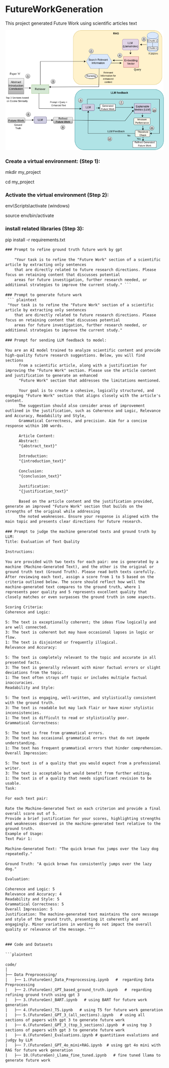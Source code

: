 # FutureWorkGeneration
This project generated Future Work using scientific articles text


![Alt text for the image](https://github.com/IbrahimAlAzhar/FutureWorkGeneration/blob/main/assets/Archi.png)

### Create a virtual environment: (Step 1): 
mkdir my_project 

cd my_project

### Activate the virtual environment (Step 2): 
env\Scripts\activate (windows)

source env/bin/activate

### install related libraries (Step 3):
pip install -r requirements.txt 

``` plaintext 
### Prompt to refine ground truth future work by gpt 
  
    "Your task is to refine the "Future Work" section of a scientific article by extracting only sentences
    that are directly related to future research directions. Please focus on retaining content that discusses potential
    areas for future investigation, further research needed, or additional strategies to improve the current study." ```
    
### Prompt to generate future work
 ``` plaintext
 "Your task is to refine the "Future Work" section of a scientific article by extracting only sentences
    that are directly related to future research directions. Please focus on retaining content that discusses potential
    areas for future investigation, further research needed, or additional strategies to improve the current study."

### Prompt for sending LLM feedback to model:

You are an AI model trained to analyze scientific content and provide high-quality future research suggestions. Below, you will find sections
      from a scientific article, along with a justification for improving the "Future Work" section. Please use the article content and justification to generate an enhanced
      "Future Work" section that addresses the limitations mentioned.

      Your goal is to create a cohesive, logically structured, and engaging "Future Work" section that aligns closely with the article's content.
      The suggestion should also consider areas of improvement outlined in the justification, such as Coherence and Logic, Relevance and Accuracy, Readability and Style,
      Grammatical Correctness, and precision. Aim for a concise response within 100 words.

      Article Content:
      Abstract:
      "{abstract_text}"

      Introduction:
      "{introduction_text}"

      Conclusion:
      "{conclusion_text}"

      Justification:
      "{justification_text}"

      Based on the article content and the justification provided, generate an improved "Future Work" section that builds on the strengths of the original while addressing
      the noted weaknesses. Ensure your response is aligned with the main topic and presents clear directions for future research.

### Prompt to judge the machine generated texts and ground truth by LLM:
Title: Evaluation of Text Quality

Instructions:

You are provided with two texts for each pair: one is generated by a machine (Machine-Generated Text), and the other is the original or ground truth text (Ground Truth). Please read both texts carefully. After reviewing each text, assign a score from 1 to 5 based on the criteria outlined below. The score should reflect how well the machine-generated text compares to the ground truth, where 1 represents poor quality and 5 represents excellent quality that closely matches or even surpasses the ground truth in some aspects.

Scoring Criteria:
Coherence and Logic:

5: The text is exceptionally coherent; the ideas flow logically and are well connected.
3: The text is coherent but may have occasional lapses in logic or flow.
1: The text is disjointed or frequently illogical.
Relevance and Accuracy:

5: The text is completely relevant to the topic and accurate in all presented facts.
3: The text is generally relevant with minor factual errors or slight deviations from the topic.
1: The text often strays off topic or includes multiple factual inaccuracies.
Readability and Style:

5: The text is engaging, well-written, and stylistically consistent with the ground truth.
3: The text is readable but may lack flair or have minor stylistic inconsistencies.
1: The text is difficult to read or stylistically poor.
Grammatical Correctness:

5: The text is free from grammatical errors.
3: The text has occasional grammatical errors that do not impede understanding.
1: The text has frequent grammatical errors that hinder comprehension.
Overall Impression:

5: The text is of a quality that you would expect from a professional writer.
3: The text is acceptable but would benefit from further editing.
1: The text is of a quality that needs significant revision to be usable.
Task:

For each text pair:

Rate the Machine-Generated Text on each criterion and provide a final overall score out of 5.
Provide a brief justification for your scores, highlighting strengths and weaknesses observed in the machine-generated text relative to the ground truth.
Example of Usage:
Text Pair 1:

Machine-Generated Text: "The quick brown fox jumps over the lazy dog repeatedly."

Ground Truth: "A quick brown fox consistently jumps over the lazy dog."

Evaluation:

Coherence and Logic: 5
Relevance and Accuracy: 4
Readability and Style: 5
Grammatical Correctness: 5
Overall Impression: 5
Justification: The machine-generated text maintains the core message and style of the ground truth, presenting it coherently and engagingly. Minor variations in wording do not impact the overall quality or relevance of the message. """
     

### Code and Datasets

```plaintext

code/
│
├── Data Preprocessing/                
│   ├── 1.(FutureGen)_Data_Preprocessing.ipynb   #  regarding Data Preprocessing
|   ├── 2.(FutureGen)_GPT_based_ground_truth.ipynb   #  regarding refining ground truth using gpt 3
|   ├── 3.(FutureGen)_BART.ipynb   # using BART for future work generation
|   ├── 4.(FutureGen)_T5.ipynb   # using T5 for future work generation
|   ├── 5.(FutureGen)_GPT_3_(all_sections).ipynb   # using all sections of papers with gpt 3 to generate future work
|   ├── 6.(FutureGen)_GPT_3_(top_3_sections).ipynb  # using top 3 sections of papers with gpt 3 to generate future work
|   ├── 8.(FutureGen)_Evaluations.ipynb # quantitiave evalutions and judgy by LLM
|   ├── 7.(FutureGen)_GPT_4o_mini+RAG.ipynb  # using gpt 4o mini with RAG for future work generation
|   ├── 10.(FutureGen)_Llama_fine_tuned.ipynb   # fine tuned llama to generate future work
